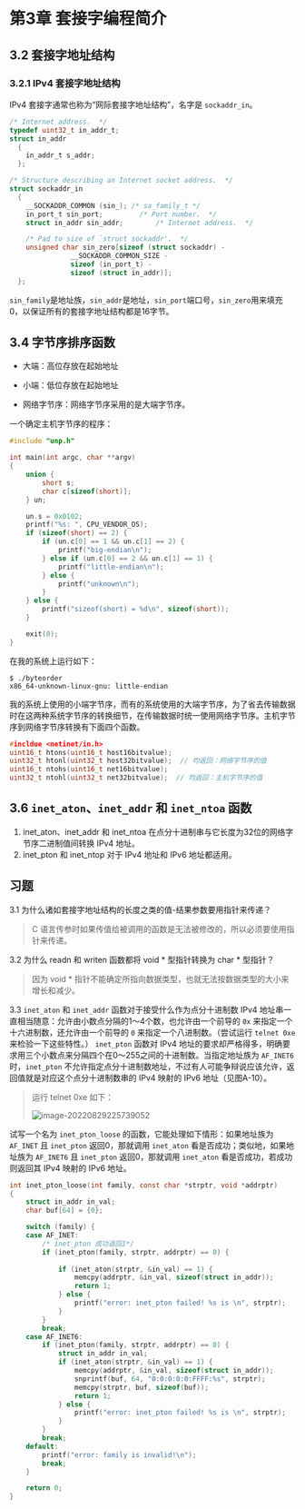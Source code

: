# 第3章 套接字编程简介

## 3.2 套接字地址结构

### 3.2.1 IPv4 套接字地址结构

IPv4 套接字通常也称为“网际套接字地址结构”，名字是 `sockaddr_in`。

```c
/* Internet address.  */
typedef uint32_t in_addr_t;
struct in_addr
  {
    in_addr_t s_addr;
  };

/* Structure describing an Internet socket address.  */
struct sockaddr_in
  {
    __SOCKADDR_COMMON (sin_); /* sa_family_t */
    in_port_t sin_port;			/* Port number.  */
    struct in_addr sin_addr;		/* Internet address.  */

    /* Pad to size of `struct sockaddr'.  */
    unsigned char sin_zero[sizeof (struct sockaddr) -
			   __SOCKADDR_COMMON_SIZE -
			   sizeof (in_port_t) -
			   sizeof (struct in_addr)];
  };
```

`sin_family`是地址族，`sin_addr`是地址，`sin_port`端口号，`sin_zero`用来填充0，以保证所有的套接字地址结构都是16字节。

## 3.4 字节序排序函数

* 大端：高位存放在起始地址
* 小端：低位存放在起始地址

* 网络字节序：网络字节序采用的是大端字节序。

一个确定主机字节序的程序：

```C
#include "unp.h"

int main(int argc, char **argv)
{
    union {
        short s;
        char c[sizeof(short)];
    } un;

    un.s = 0x0102;
    printf("%s: ", CPU_VENDOR_OS);
    if (sizeof(short) == 2) {
        if (un.c[0] == 1 && un.c[1] == 2) {
            printf("big-endian\n");
        } else if (un.c[0] == 2 && un.c[1] == 1) {
            printf("little-endian\n");
        } else {
            printf("unknown\n");
        }
    } else {
        printf("sizeof(short) = %d\n", sizeof(short));
    }

    exit(0);
}
```

在我的系统上运行如下：

```shell
$ ./byteorder
x86_64-unknown-linux-gnu: little-endian
```

我的系统上使用的小端字节序，而有的系统使用的大端字节序，为了省去传输数据时在这两种系统字节序的转换细节，在传输数据时统一使用网络字节序。主机字节序到网络字节序转换有下面四个函数。

```c
#incldue <netinet/in.h>
uint16_t htons(uint16_t host16bitvalue);
uint32_t htonl(uint32_t host32bitvalue);  // 均返回：网络字节序的值
uint16_t ntohs(uint16_t net16bitvalue);
uint32_t ntohl(uint32_t net32bitvalue);  // 均返回：主机字节序的值
```

## 3.6 `inet_aton`、`inet_addr` 和 `inet_ntoa` 函数

1. inet_aton、inet_addr 和 inet_ntoa 在点分十进制串与它长度为32位的网络字节序二进制值间转换 IPv4 地址。
2. inet_pton 和 inet_ntop 对于 IPv4 地址和 IPv6 地址都适用。

## 习题

3.1 为什么诸如套接字地址结构的长度之类的值-结果参数要用指针来传递？

> C 语言传参时如果传值给被调用的函数是无法被修改的，所以必须要使用指针来传递。

3.2 为什么 readn 和 writen 函数都将 void * 型指针转换为 char * 型指针？

> 因为 void * 指针不能确定所指向数据类型，也就无法按数据类型的大小来增长和减少。

3.3 `inet_aton` 和 `inet_addr` 函数对于接受什么作为点分十进制数 IPv4 地址串一直相当随意：允许由小数点分隔的1～4个数，也允许由一个前导的 `0x` 来指定一个十六进制数，还允许由一个前导的 `0` 来指定一个八进制数。（尝试运行 `telnet 0xe` 来检验一下这些特性。） `inet_pton` 函数对 IPv4 地址的要求却严格得多，明确要求用三个小数点来分隔四个在0～255之间的十进制数。当指定地址族为 `AF_INET6` 时，`inet_pton` 不允许指定点分十进制数地址，不过有人可能争辩说应该允许，返回值就是对应这个点分十进制数串的 IPv4 映射的 IPv6 地址（见图A-10）。

> 运行 telnet 0xe 如下：
>
> ![image-20220829225739052](https://gitee.com/linnanc/image/tree/main/img/img/image-20220829225739052.png)

试写一个名为 `inet_pton_loose` 的函数，它能处理如下情形：如果地址族为 `AF_INET` 且 `inet_pton` 返回0，那就调用 `inet_aton` 看是否成功；类似地，如果地址族为 `AF_INET6` 且 `inet_pton` 返回0，那就调用 `inet_aton` 看是否成功，若成功则返回其 IPv4 映射的 IPv6 地址。

```c
int inet_pton_loose(int family, const char *strptr, void *addrptr)
{
    struct in_addr in_val;
    char buf[64] = {0};

    switch (family) {
    case AF_INET:
        /* inet_pton 成功返回1*/
        if (inet_pton(family, strptr, addrptr) == 0) {
            
            if (inet_aton(strptr, &in_val) == 1) {
                memcpy(addrptr, &in_val, sizeof(struct in_addr));
                return 1;
            } else {
                printf("error: inet_pton failed! %s is \n", strptr);
            }
        }
        break;
    case AF_INET6:
        if (inet_pton(family, strptr, addrptr) == 0) {
            struct in_addr in_val;
            if (inet_aton(strptr, &in_val) == 1) {
                memcpy(addrptr, &in_val, sizeof(struct in_addr));
                snprintf(buf, 64, "0:0:0:0:0:FFFF:%s", strptr);
                memcpy(strptr, buf, sizeof(buf));
                return 1;   
            } else {
                printf("error: inet_pton failed! %s is \n", strptr);
            }
        }
        break;
    default:
        printf("error: family is invalid!\n");
        break;
    }

    return 0;
}
```

